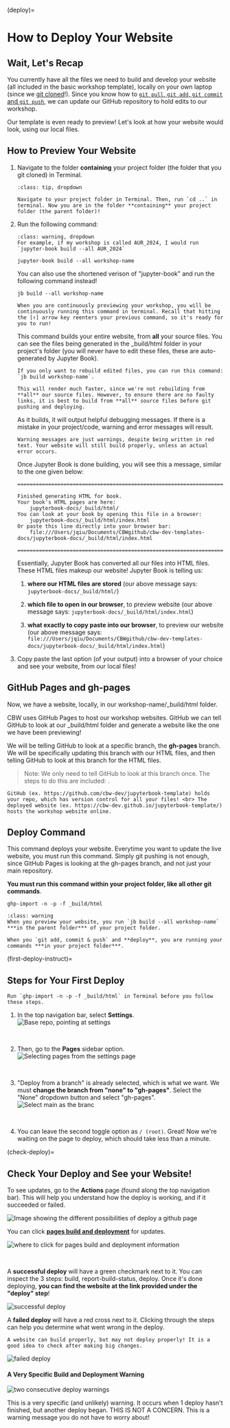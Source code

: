 (deploy)= 
# How to Deploy Your Website


## Wait, Let's Recap

You currently have all the files we need to build and develop your website (all included in the basic workshop template), locally on your own laptop (since we [git cloned](git-clone)!). Since you know how to [`git pull`, `git add`, `git commit` and `git push`](git-commands), we can update our GitHub repository to hold edits to our workshop.

Our template is even ready to preview! Let's look at how your website would look, using our local files.

<!-- Hmmm, maybe this should be a separate section -->

## How to Preview Your Website

1. Navigate to the folder **containing** your project folder (the folder that you git cloned) in Terminal.

    ```{admonition} Alternatively, ...
    :class: tip, dropdown

    Navigate to your project folder in Terminal. Then, run `cd ..` in terminal. Now you are in the folder **containing** your project folder (the parent folder)!
    ```

2. Run the following command:

    ```{admonition} CHANGE "workshop-name" TO YOUR WORKSHOP NAME
    :class: warning, dropdown
    For example, if my workshop is called AUR_2024, I would run `jupyter-book build --all AUR_2024`
    ```

    ```
    jupyter-book build --all workshop-name
    ```

    You can also use the shortened verison of "jupyter-book" and run the following command instead!

    ```
    jb build --all workshop-name
    ```

    ```{tip}
    When you are continuously previewing your workshop, you will be continuously running this command in terminal. Recall that hitting the [↑] arrow key reenters your previous command, so it's ready for you to run!
    ```


    This command builds your entire website, from **all** your source files. You can see the files being generated in the _build/html folder in your project's folder (you will never have to edit these files, these are auto-generated by Jupyter Book).
    
    ```{tip}
    If you only want to rebuild edited files, you can run this command: `jb build workshop-name`.

    This will render much faster, since we're not rebuilding from **all** our source files. However, to ensure there are no faulty links, it is best to build from **all** source files before git pushing and deploying.
    ```

    As it builds, it will output helpful debugging messages. If there is a mistake in your project/code, warning and error messages will result. 

    ```{note}
    Warning messages are just warnings, despite being written in red text. Your website will still build properly, unless an actual error occurs.
    ```

    Once Jupyter Book is done building, you will see this a message, similar to the one given below:

    ```
    ===============================================================================

    Finished generating HTML for book.
    Your book's HTML pages are here:
        jupyterbook-docs/_build/html/
    You can look at your book by opening this file in a browser:
        jupyterbook-docs/_build/html/index.html
    Or paste this line directly into your browser bar:
        file:///Users/jqiu/Documents/CBWgithub/cbw-dev-templates-docs/jupyterbook-docs/_build/html/index.html            

    ===============================================================================
    ```

    Essentially, Jupyter Book has converted all our files into HTML files. These HTML files makeup our website! Jupyter Book is telling us:

    1) **where our HTML files are stored** (our above message says: `jupyterbook-docs/_build/html/`)
    
    2) **which file to open in our browser**, to preview website (our above message says: `jupyterbook-docs/_build/html/index.html`)

    3) **what exactly to copy paste into our browser**, to preview our website (our above message says: `file:///Users/jqiu/Documents/CBWgithub/cbw-dev-templates-docs/jupyterbook-docs/_build/html/index.html`)
    
3. Copy paste the last option (of your output) into a browser of your choice and see your website, from our local files!

## GitHub Pages and gh-pages

Now, we have a website, locally, in our workshop-name/_build/html folder.

CBW uses GitHub Pages to host our workshop websites. GitHub we can tell GitHub to look at our _build/html folder and generate a website like the one we have been previewing!

We will be telling GitHub to look at a specific branch, the **gh-pages** branch. We will be specifically updating this branch with our HTML files, and then telling GitHub to look at this branch for the HTML files.

> Note: We only need to tell GitHub to look at this branch once. The steps to do this are included: [](first-deploy-instruct).

```{admonition} Distinction
GitHub (ex. https://github.com/cbw-dev/jupyterbook-template) holds your repo, which has version control for all your files! <br> The deployed website (ex. https://cbw-dev.github.io/jupyterbook-template/) hosts the workshop website online.
```

## Deploy Command

This command deploys your website. Everytime you want to update the live website, you must run this command. Simply git pushing is not enough, since GitHub Pages is looking at the gh-pages branch, and not just your main repository.

**You must run this command within your project folder, like all other git commands**.

```
ghp-import -n -p -f _build/html
```

```{admonition} **BEWARE!**
:class: warning
When you preview your website, you run `jb build --all workshop-name` ***in the parent folder*** of your project folder.

When you `git add, commit & push` and **deploy**, you are running your commands ***in your project folder***.
```

(first-deploy-instruct)=
## Steps for Your First Deploy

```{note}
Run `ghp-import -n -p -f _build/html` in Terminal before you follow these steps.
```

1. In the top navigation bar, select **Settings**.
![Base repo, pointing at settings](../img/git-instruct/github-settings.png)

<br>

2. Then, go to the **Pages** sidebar option.
![Selecting pages from the settings page](../img/git-instruct/github-select-pages.png)

<br>

<!-- NIA: For step 3, instead of "None", it may be set to "main" - must double check! Also, update the image. -->

3. "Deploy from a branch" is already selected, which is what we want. We must **change the branch from "none" to "gh-pages"**. Select the "None" dropdown button and select "gh-pages".
![Select main as the branc](../img/git-instruct/github-deploy-main.png)

<br>

4. You can leave the second toggle option as `/ (root)`. Great! Now we're waiting on the page to deploy, which should take less than a minute.


(check-deploy)=
## Check Your Deploy and See your Website!
        
To see updates, go to the **Actions** page (found along the top navigation bar). This will help you understand how the deploy is working, and if it succeeded or failed.

![Image showing the different possibilities of deploy a github page](../img/git-instruct/github-pages-actions-explained.png)

You can click <u>**pages build and deployment**</u> for updates.

![where to click for pages build and deployment information](../img/git-instruct/pages-build-and-deployment.png)

<br>

A **successful deploy** will have a green checkmark next to it. You can inspect the 3 steps: build, report-build-status, deploy. Once it's done deploying, **you can find the website at the link provided under the "deploy" step**!

![successful deploy](../img/git-instruct/successful-deploy.png)

A **failed deploy** will have a red cross next to it. Clicking through the steps can help you determine what went wrong in the deploy.

```{warning}
A website can build properly, but may not deploy properly! It is a good idea to check after making big changes.
```

![failed deploy](../img/git-instruct/failed-deploy.png)

#### A Very Specific Build and Deployment Warning

![two consecutive deploy warnings](../img/git-instruct/exclamation-point-deploy-warning.png)

This is a very specific (and unlikely) warning. It occurs when 1 deploy hasn't finished, but another deploy began. THIS IS NOT A CONCERN. This is a warning message you do not have to worry about!